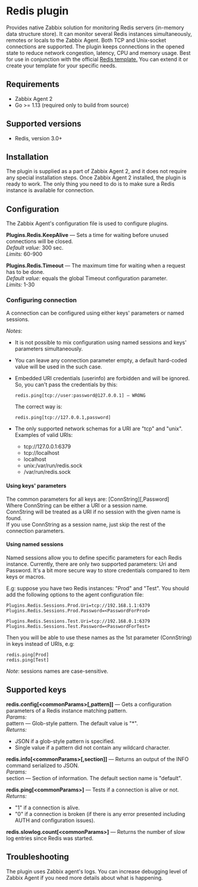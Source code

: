 # Redis plugin
Provides native Zabbix solution for monitoring Redis servers (in-memory data structure store). It can monitor several 
Redis instances simultaneously, remotes or locals to the Zabbix Agent. Both TCP and Unix-socket connections are 
supported. The plugin keeps connections in the opened state to reduce network congestion, latency, CPU and 
memory usage. Best for use in conjunction with the official 
[Redis template.](https://git.zabbix.com/projects/ZBX/repos/zabbix/browse/templates/db/redis)
You can extend it or create your template for your specific needs. 

## Requirements
* Zabbix Agent 2
* Go >= 1.13 (required only to build from source)

## Supported versions
* Redis, version 3.0+

## Installation
The plugin is supplied as a part of Zabbix Agent 2, and it does not require any special installation steps. Once 
Zabbix Agent 2 installed, the plugin is ready to work. The only thing you need to do is to make sure a Redis 
instance is available for connection.

## Configuration
The Zabbix Agent's configuration file is used to configure plugins.

**Plugins.Redis.KeepAlive** — Sets a time for waiting before unused connections will be closed.  
*Default value:* 300 sec.  
*Limits:* 60-900

**Plugins.Redis.Timeout** — The maximum time for waiting when a request has to be done.  
*Default value:* equals the global Timeout configuration parameter.  
*Limits:* 1-30

### Configuring connection
A connection can be configured using either keys' parameters or named sessions.     

*Notes*:  
* It is not possible to mix configuration using named sessions and keys' parameters simultaneously.
* You can leave any connection parameter empty, a default hard-coded value will be used in the such case.
* Embedded URI credentials (userinfo) are forbidden and will be ignored. So, you can't pass the credentials by this:   
  
      redis.ping[tcp://user:password@127.0.0.1] — WRONG  
  
  The correct way is:
    
      redis.ping[tcp://127.0.0.1,password]
      
* The only supported network schemas for a URI are "tcp" and "unix".  
Examples of valid URIs:
    - tcp://127.0.0.1:6379
    - tcp://localhost
    - localhost
    - unix:/var/run/redis.sock
    - /var/run/redis.sock
      
#### Using keys' parameters
The common parameters for all keys are: [ConnString][,Password]  
Where ConnString can be either a URI or a session name.   
ConnString will be treated as a URI if no session with the given name is found.  
If you use ConnString as a session name, just skip the rest of the connection parameters.  
 
#### Using named sessions
Named sessions allow you to define specific parameters for each Redis instance. Currently, there are only two supported 
parameters: Uri and Password. It's a bit more secure way to store credentials compared to item keys or macros.  

E.g: suppose you have two Redis instances: "Prod" and "Test". 
You should add the following options to the agent configuration file:   

    Plugins.Redis.Sessions.Prod.Uri=tcp://192.168.1.1:6379  
    Plugins.Redis.Sessions.Prod.Password=<PasswordForProd>  
      
    Plugins.Redis.Sessions.Test.Uri=tcp://192.168.0.1:6379   
    Plugins.Redis.Sessions.Test.Password=<PasswordForTest>  
        
Then you will be able to use these names as the 1st parameter (ConnString) in keys instead of URIs, e.g:

    redis.ping[Prod]
    redis.ping[Test]

*Note*: sessions names are case-sensitive.

## Supported keys
**redis.config[\<commonParams\>[,pattern]]** — Gets a configuration parameters of a Redis instance matching pattern.  
*Params:*  
pattern — Glob-style pattern. The default value is "*".  
*Returns:*
- JSON if a glob-style pattern is specified.
- Single value if a pattern did not contain any wildcard character.

**redis.info[\<commonParams\>[,section]]** — Returns an output of the INFO command serialized to JSON.  
*Params:*  
section — Section of information. The default section name is "default".

**redis.ping[\<commonParams\>]** — Tests if a connection is alive or not.  
*Returns:*
- "1" if a connection is alive.
- "0" if a connection is broken (if there is any error presented including AUTH and configuration issues).

**redis.slowlog.count[\<commonParams\>]** — Returns the number of slow log entries since Redis was started.

## Troubleshooting
The plugin uses Zabbix agent's logs. You can increase debugging level of Zabbix Agent if you need more details about 
what is happening. 
